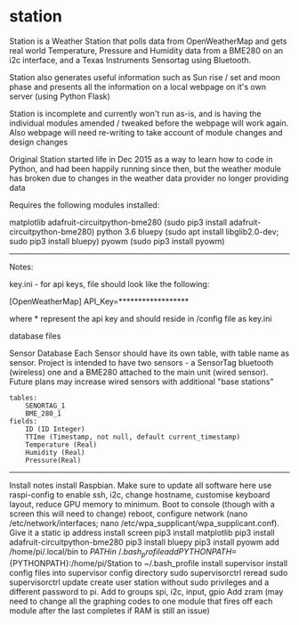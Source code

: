 # station

Station is a Weather Station that polls data from OpenWeatherMap and gets real world Temperature, Pressure and Humidity data from a BME280 on an i2c interface, and a Texas Instruments Sensortag using Bluetooth.

Station also generates useful information such as Sun rise / set and moon phase and presents all the information on a local webpage on it's own server (using Python Flask)

Station is incomplete and currently won't run as-is, and is having the individual modules amended / tweaked before the webpage will work again. Also webpage will need re-writing to take account of module changes and design changes

Original Station started life in Dec 2015 as a way to learn how to code in Python, and had been happily running since then, but the weather module has broken due to changes in the weather data provider no longer providing data

Requires the following modules installed:

matplotlib
adafruit-circuitpython-bme280 (sudo pip3 install adafruit-circuitpython-bme280)
python 3.6
bluepy (sudo apt install libglib2.0-dev; sudo pip3 install bluepy)
pyowm (sudo pip3 install pyowm)

_______________________
Notes:

key.ini - for api keys, file should look like the following:

[OpenWeatherMap]
API_Key=******************

where * represent the api key and should reside in /config file as key.ini


database files

Sensor Database
	Each Sensor should have its own table, with table name as sensor. Project is intended to have two sensors - a SensorTag bluetooth (wireless) one and a BME280 attached to the main unit (wired sensor).
	Future plans may increase wired sensors with additional "base stations"
	
	tables:
		SENORTAG_1
		BME_280_1
	fields:
		ID (ID Integer)
		TTIme (Timestamp, not null, default current_timestamp)
		Temperature (Real)
		Humidity (Real)
		Pressure(Real)
		

_____________________________
Install notes
install Raspbian. Make sure to update all software here
use raspi-config to enable ssh, i2c, change hostname, customise keyboard  layout, reduce GPU memory to minimum. Boot to console (though with a screen this will need to change)
reboot, configure network (nano /etc/network/interfaces; nano /etc/wpa_supplicant/wpa_supplicant.conf). Give it a static ip address
install screen
pip3 install matplotlib
pip3 install adafruit-circuitpython-bme280
pip3 install bluepy
pip3 install pyowm
add /home/pi/.local/bin to $PATH in ~/.bash_profile
add PYTHONPATH=${PYTHONPATH}:/home/pi/Station to ~/.bash_profile
install supervisor
install config files into supervisor config directory
sudo supervisorctrl reread
sudo supervisorctrl update
create user station without sudo privileges and a different password to pi. Add to groups spi, i2c, input, gpio
Add zram (may need to change all the graphing codes to one module that fires off each module after the last completes if RAM is still an issue)